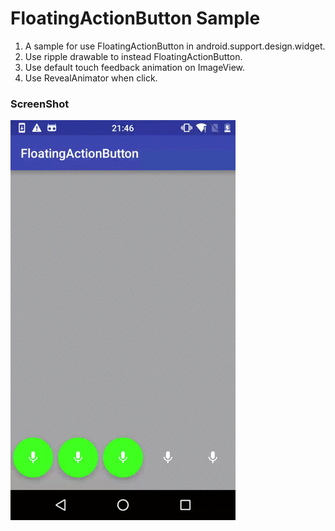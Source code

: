 # FloatingActionButton Sample
1. A sample for use FloatingActionButton in android.support.design.widget.
2. Use ripple drawable to instead FloatingActionButton.
3. Use default touch feedback animation on ImageView.
4. Use RevealAnimator when click.

### ScreenShot

![](./Screenshot/Screenshot.gif)